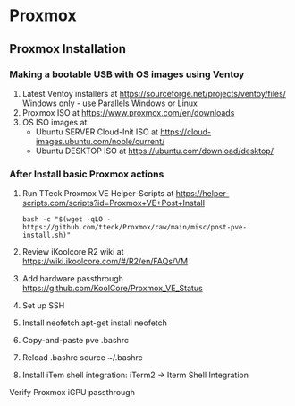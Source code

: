 # Proxmox
## Proxmox Installation
### Making a bootable USB with OS images using Ventoy
1. Latest Ventoy installers at https://sourceforge.net/projects/ventoy/files/ Windows only - use Parallels Windows or Linux
2. Proxmox ISO at https://www.proxmox.com/en/downloads
3. OS ISO images at:
   - Ubuntu SERVER Cloud-Init ISO at https://cloud-images.ubuntu.com/noble/current/
   - Ubuntu DESKTOP ISO at https://ubuntu.com/download/desktop/

### After Install basic Proxmox actions

1. Run TTeck Proxmox VE Helper-Scripts at https://helper-scripts.com/scripts?id=Proxmox+VE+Post+Install

   ```bash -c "$(wget -qLO - https://github.com/tteck/Proxmox/raw/main/misc/post-pve-install.sh)"```
3. Review iKoolcore R2 wiki at https://wiki.ikoolcore.com/#/R2/en/FAQs/VM
4. Add hardware passthrough https://github.com/KoolCore/Proxmox_VE_Status
5. Set up SSH
6. Install neofetch
apt-get install neofetch
7. Copy-and-paste pve .bashrc
8. Reload .bashrc
source ~/.bashrc
9. Install iTem shell integration: iTerm2 → Iterm Shell Integration 

Verify Proxmox iGPU passthrough

